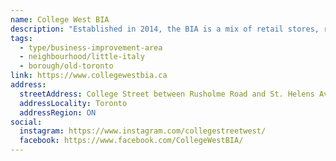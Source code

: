 ```yaml
---
name: College West BIA
description: "Established in 2014, the BIA is a mix of retail stores, restaurants and cafes, food vendors and service businesses. A fast growing Toronto neighbourhood, this family friendly area is home to a diverse population and houses a number of innovative businesses, schools, restaurants and amenities."
tags:
  - type/business-improvement-area
  - neighbourhood/little-italy
  - borough/old-toronto
link: https://www.collegewestbia.ca
address:
  streetAddress: College Street between Rusholme Road and St. Helens Avenue
  addressLocality: Toronto
  addressRegion: ON
social:
  instagram: https://www.instagram.com/collegestreetwest/
  facebook: https://www.facebook.com/CollegeWestBIA/
---
```

